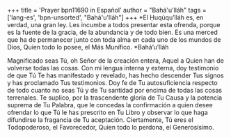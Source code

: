 +++
title = 'Prayer bpn11690 in Español'
author = "Bahá'u'lláh"
tags = ['lang-es', 'bpn-unsorted', "Bahá'u'lláh"]
+++
*El Ḥuqúqu’lláh es, en verdad, una gran ley. Les incumbe a todos presentar esta ofrenda, porque es la fuente de la gracia, de la abundancia y de todo bien. Es una merced que ha de permanecer junto con toda alma en cada uno de los mundos de Dios, Quien todo lo posee, el Más Munífico.
*Bahá’u’lláh


Magnificado seas Tú, oh Señor de la creación entera, Aquel a Quien han de volverse todas las cosas. Con mi lengua interna y externa, doy testimonio de que Tú Te has manifestado y revelado, has hecho descender Tus signos y has proclamado Tus testimonios. Doy fe de Tu autosuficiencia respecto de todo cuanto no seas Tú y de Tu santidad por encima de todas las cosas terrenales. Te suplico, por la trascendente gloria de Tu Causa y la potencia suprema de Tu Palabra, que le concedas la confirmación a quien desee ofrendar lo que Tú le has prescrito en Tu Libro y observar lo que haga difundirse la fragancia de Tu aceptación. Ciertamente, Tú eres el Todopoderoso, el Favorecedor, Quien todo lo perdona, el Generosísimo.
